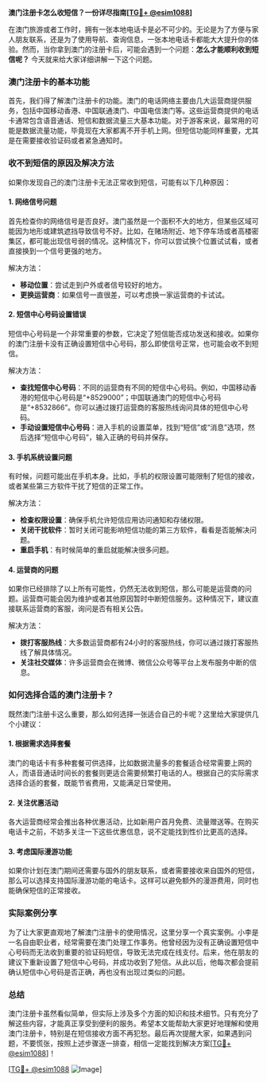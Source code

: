 **澳门注册卡怎么收短信？一份详尽指南[[TG💪+ @esim1088](https://t.me/s/esim1088)]**

在澳门旅游或者工作时，拥有一张本地电话卡是必不可少的。无论是为了方便与家人朋友联系，还是为了使用导航、查询信息，一张本地电话卡都能大大提升你的体验。然而，当你拿到澳门的注册卡后，可能会遇到一个问题：**怎么才能顺利收到短信呢？** 今天就来给大家详细讲解一下这个问题。

### 澳门注册卡的基本功能

首先，我们得了解澳门注册卡的功能。澳门的电话网络主要由几大运营商提供服务，包括中国移动香港、中国联通澳门、中国电信澳门等。这些运营商提供的电话卡通常包含语音通话、短信和数据流量三大基本功能。对于游客来说，最常用的可能是数据流量功能，毕竟现在大家都离不开手机上网。但短信功能同样重要，尤其是在需要接收验证码或者紧急通知时。

### 收不到短信的原因及解决方法

如果你发现自己的澳门注册卡无法正常收到短信，可能有以下几种原因：

#### 1. 网络信号问题

首先检查你的网络信号是否良好。澳门虽然是一个面积不大的地方，但某些区域可能因为地形或建筑遮挡导致信号不好。比如，在赌场附近、地下停车场或者高楼密集区，都可能出现信号弱的情况。这种情况下，你可以尝试换个位置试试看，或者直接换到一个信号更强的地方。

解决方法：
- **移动位置**：尝试走到户外或者信号较好的地方。
- **更换运营商**：如果信号一直很差，可以考虑换一家运营商的卡试试。

#### 2. 短信中心号码设置错误

短信中心号码是一个非常重要的参数，它决定了短信能否成功发送和接收。如果你的澳门注册卡没有正确设置短信中心号码，那么即使信号正常，也可能会收不到短信。

解决方法：
- **查找短信中心号码**：不同的运营商有不同的短信中心号码。例如，中国移动香港的短信中心号码是“+8529000”；中国联通澳门的短信中心号码是“+8532866”。你可以通过拨打运营商的客服热线询问具体的短信中心号码。
- **手动设置短信中心号码**：进入手机的设置菜单，找到“短信”或“消息”选项，然后选择“短信中心号码”，输入正确的号码并保存。

#### 3. 手机系统设置问题

有时候，问题可能出在手机本身。比如，手机的权限设置可能限制了短信的接收，或者某些第三方软件干扰了短信的正常工作。

解决方法：
- **检查权限设置**：确保手机允许短信应用访问通知和存储权限。
- **关闭干扰软件**：暂时关闭可能影响短信功能的第三方软件，看看是否能解决问题。
- **重启手机**：有时候简单的重启就能解决很多问题。

#### 4. 运营商的问题

如果你已经排除了以上所有可能性，仍然无法收到短信，那么可能是运营商的问题。运营商可能会因为维护或者其他原因暂时中断短信服务。这种情况下，建议直接联系运营商的客服，询问是否有相关公告。

解决方法：
- **拨打客服热线**：大多数运营商都有24小时的客服热线，你可以通过拨打客服热线了解具体情况。
- **关注社交媒体**：许多运营商会在微博、微信公众号等平台上发布服务中断的信息。

### 如何选择合适的澳门注册卡？

既然澳门注册卡这么重要，那么如何选择一张适合自己的卡呢？这里给大家提供几个小建议：

#### 1. 根据需求选择套餐

澳门的电话卡有多种套餐可供选择，比如数据流量多的套餐适合经常需要上网的人，而语音通话时间长的套餐则更适合需要频繁打电话的人。根据自己的实际需求选择合适的套餐，既能节省费用，又能满足日常使用。

#### 2. 关注优惠活动

各大运营商经常会推出各种优惠活动，比如新用户首月免费、流量赠送等。在购买电话卡之前，不妨多关注一下这些优惠信息，说不定能找到性价比更高的选择。

#### 3. 考虑国际漫游功能

如果你计划在澳门期间还需要与国外的朋友联系，或者需要接收来自国外的短信，那么可以选择支持国际漫游功能的电话卡。这样可以避免额外的漫游费用，同时也能确保短信的正常接收。

### 实际案例分享

为了让大家更直观地了解澳门注册卡的使用情况，这里分享一个真实案例。小李是一名自由职业者，经常需要在澳门处理工作事务。他曾经因为没有正确设置短信中心号码而无法收到重要的验证码短信，导致无法完成在线支付。后来，他在朋友的建议下重新设置了短信中心号码，并成功收到了短信。从此以后，他每次都会提前确认短信中心号码是否正确，再也没有出现过类似的问题。

### 总结

澳门注册卡虽然看似简单，但实际上涉及多个方面的知识和技术细节。只有充分了解这些内容，才能真正享受到便利的服务。希望本文能帮助大家更好地理解和使用澳门注册卡，特别是在短信接收方面不再犯愁。最后再次提醒大家，如果遇到问题，不要慌张，按照上述步骤逐一排查，相信一定能找到解决方案[[TG💪+ @esim1088](https://t.me/s/esim1088)]！

[[TG💪+ @esim1088](https://t.me/s/esim1088) ![Image](https://i.postimg.cc/4NQfJmqS/Snipaste-2025-05-13-00-14-12.png)]